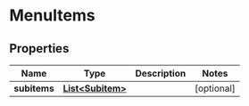 

# MenuItems


## Properties

Name | Type | Description | Notes
------------ | ------------- | ------------- | -------------
**subitems** | [**List&lt;Subitem&gt;**](Subitem.md) |  |  [optional]



